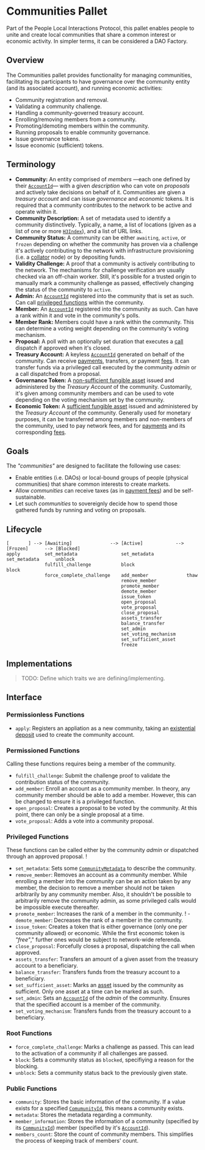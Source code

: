 # Communities Pallet

Part of the People Local Interactions Protocol, this pallet enables people
to unite and create local communities that share a common interest or
economic activity. In simpler terms, it can be considered a DAO Factory.

## Overview

The Communities pallet provides functionality for managing communities,
facilitating its participants to have governance over the community entity
(and its associated account), and running economic activities:

- Community registration and removal.
- Validating a community challenge.
- Handling a community-governed treasury account.
- Enrolling/removing members from a community.
- Promoting/demoting members within the community.
- Running proposals to enable community governance.
- Issue governance tokens.
- Issue economic (sufficient) tokens.

## Terminology

- **Community:** An entity comprised of _members_ —each one defined by their
  [`AccountId`][1]— with a given _description_ who can vote on _proposals_
  and actively take decisions on behalf of it. Communities are given a
  _treasury account_ and can issue _governance_ and _economic_ tokens. It is
  required that a community contributes to the network to be active and
  operate within it.
- **Community Description:** A set of metadata used to identify a community
  distinctively. Typically, a name, a list of locations (given as a list of
  one or more [`H3Index`][2]), and a list of URL links.
- **Community Status:** A community can be either `awaiting`, `active`, or
  `frozen` depending on whether the community has proven via a challenge
  it's actively contributing to the network with infrastructure provisioning
  (i.e. a [collator][3] node) or by depositing funds.
- **Validity Challenge:** A proof that a community is actively contributing
  to the network. The mechanisms for challenge verification are usually
  checked via an off-chain worker. Still, it's possible for a trusted origin
  to manually mark a community challenge as passed, effectively changing the
  status of the community to `active`.
- **Admin:** An [`AccountId`][1] registered into the community that is set
  as such. Can call [privileged functions](#privileged-functions) within the
  community.
- **Member:** An [`AccountId`][1] registered into the community as such. Can
  have a rank within it and vote in the community's polls.
- **Member Rank:** Members could have a rank within the community. This can
  determine a voting weight depending on the community's voting mechanism.
- **Proposal:** A poll with an optionally set duration that executes a
  [call][4] dispatch if approved when it's closed.
- **Treasury Account:** A keyless [`AccountId`][1] generated on behalf of
  the community. Can receive [payments][5], transfers, or payment [fees][6].
  It can transfer funds via a privileged call executed by the community
  _admin_ or a call dispatched from a proposal.
- **Governance Token:** A [non-sufficient fungible asset][7] issued and
  administered by the _Treasury Account_ of the community. Customarily, it's
  given among community members and can be used to vote depending on the
  voting mechanism set by the community.
- **Economic Token:** A [sufficient fungible asset][7] issued and
  administered by the _Treasury Account_ of the community. Generally used
  for monetary purposes, it can be transferred among members and non-members
  of the community, used to pay network fees, and for [payments][5] and its
  corresponding [fees][6].

## Goals

The _"communities"_ are designed to facilitate the following use cases:

- Enable entities (i.e. DAOs) or local-bound groups of people (physical
  communities) that share common interests to create markets.
- Allow _communities_ can receive taxes (as in [payment fees][5]) and be
  self-sustainable.
- Let such _communities_ to sovereignly decide how to spend those gathered
  funds by running and voting on proposals.

## Lifecycle

```ignore
[       ] --> [Awaiting]              --> [Active]            --> [Frozen]      --> [Blocked]
apply         set_metadata                set_metadata            set_metadata      unblock
              fulfill_challenge           block                   block
              force_complete_challenge    add_member              thaw
                                          remove_member
                                          promote_member
                                          demote_member
                                          issue_token
                                          open_proposal
                                          vote_proposal
                                          close_proposal
                                          assets_transfer
                                          balance_transfer
                                          set_admin
                                          set_voting_mechanism
                                          set_sufficient_asset
                                          freeze
```

## Implementations

> TODO: Define which traits we are defining/implementing.

## Interface

### Permissionless Functions

- `apply`: Registers an appliation as a new community, taking an
  [existential deposit][8] used to create the community account.

### Permissioned Functions

Calling these functions requires being a member of the community.

- `fulfill_challenge`: Submit the challenge proof to validate the
  contribution status of the community.
- `add_member`: Enroll an account as a community member. In theory,
  any community member should be able to add a member. However, this can be
  changed to ensure it is a privileged function.
- `open_proposal`: Creates a proposal to be voted by the community. At
  this point, there can only be a single proposal at a time.
- `vote_proposal`: Adds a vote into a community proposal.

### Privileged Functions

These functions can be called either by the community _admin_ or
dispatched through an approved proposal. !

- `set_metadata`: Sets some [`CommunityMetadata`][t01] to describe
  the community.
- `remove_member`: Removes an account as a community member. While
  enrolling a member into the community can be an action taken by any
  member, the decision to remove a member should not be taken arbitrarily by
  any community member. Also, it shouldn't be possible to arbitrarily remove
  the community admin, as some privileged calls would be impossible execute
  thereafter.
- `promote_member`: Increases the rank of a member in the community. ! -
  `demote_member`: Decreases the rank of a member in the community.
- `issue_token`: Creates a token that is either governance (only one per
  community allowed) or economic. While the first economic token is
  _"free"_," further ones would be subject to network-wide referenda.
- `close_proposal`: Forcefully closes a proposal, dispatching the call when
  approved.
- `assets_transfer`: Transfers an amount of a given asset from the treasury
  account to a beneficiary.
- `balance_transfer`: Transfers funds from the treasury account to a
  beneficiary.
- `set_sufficient_asset`: Marks an [asset][7] issued by the community as
  sufficient. Only one asset at a time can be marked as such.
- `set_admin`: Sets an [`AccountId`][1] of the _admin_ of the community.
  Ensures that the specified account is a member of the community.
- `set_voting_mechanism`: Transfers funds from the treasury account to a
  beneficiary.

### Root Functions

- `force_complete_challenge`: Marks a challenge as passed. This can lead to
  the activation of a community if all challenges are passed.
- `block`: Sets a community status as `blocked`, specifiying a reason for the blocking.
- `unblock`: Sets a community status back to the previously given state.

### Public Functions

- `community`: Stores the basic information of the community. If a value exists for a
  specified [`ComumunityId`][t00], this means a community exists.
- `metadata`: Stores the metadata regarding a community.
- `member_information`: Stores the information of a community (specified by its
  [`CommunityId`][t00]) member (specified by it's [`AccountId`][1]).
- `members_count`: Store the count of community members. This simplifies the process of keeping track of members' count.

<!-- References -->

[1]: https://paritytech.github.io/substrate/master/frame_system/pallet/trait.Config.html#associatedtype.AccountId
[2]: https://h3geo.org/docs/highlights/indexing
[3]: https://docs.substrate.io/reference/glossary/#collator
[4]: https://docs.substrate.io/reference/glossary/#call
[5]: https://github.com/virto-network/virto-node/tree/master/pallets/payments
[6]: https://github.com/virto-network/virto-node/pull/282
[7]: https://paritytech.github.io/substrate/master/pallet_assets/index.html#terminology
[8]: https://docs.substrate.io/reference/glossary/#existential-deposit
[t00]: src/lib.rs#L233
[t01]: src/types.rs#L57
